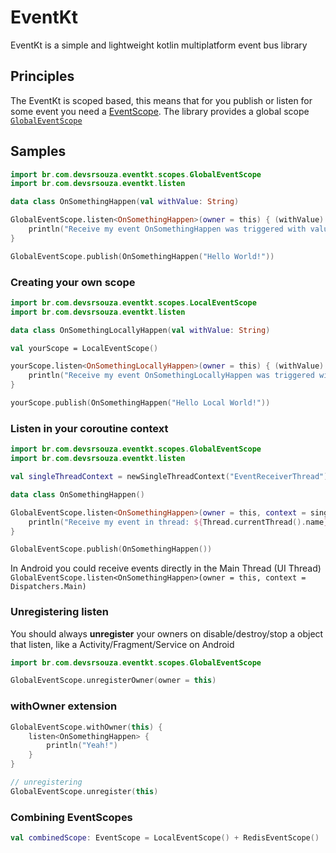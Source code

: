 # EventKt
EventKt is a simple and lightweight kotlin multiplatform event bus library

## Principles
The EventKt is scoped based, this means that for you publish or listen for some event you need a [EventScope](/src/commonMain/kotlin/br/com/devsrsouza/eventkt/EventScope.kt).
The library provides a global scope [`GlobalEventScope`](/src/commonMain/kotlin/br/com/devsrsouza/eventkt/scopes/GlobalEventScope.kt)

## Samples

```kotlin
import br.com.devsrsouza.eventkt.scopes.GlobalEventScope
import br.com.devsrsouza.eventkt.listen

data class OnSomethingHappen(val withValue: String)

GlobalEventScope.listen<OnSomethingHappen>(owner = this) { (withValue) ->
    println("Receive my event OnSomethingHappen was triggered with value: $withValue")
}

GlobalEventScope.publish(OnSomethingHappen("Hello World!"))
```

### Creating your own scope

```kotlin
import br.com.devsrsouza.eventkt.scopes.LocalEventScope
import br.com.devsrsouza.eventkt.listen

data class OnSomethingLocallyHappen(val withValue: String)

val yourScope = LocalEventScope()

yourScope.listen<OnSomethingLocallyHappen>(owner = this) { (withValue) ->
    println("Receive my event OnSomethingLocallyHappen was triggered with value: $withValue")
}

yourScope.publish(OnSomethingHappen("Hello Local World!"))
```

### Listen in your coroutine context

```kotlin
import br.com.devsrsouza.eventkt.scopes.GlobalEventScope
import br.com.devsrsouza.eventkt.listen

val singleThreadContext = newSingleThreadContext("EventReceiverThread")

data class OnSomethingHappen()

GlobalEventScope.listen<OnSomethingHappen>(owner = this, context = singleThreadContext) { (withValue) ->
    println("Receive my event in thread: ${Thread.currentThread().name}")
}

GlobalEventScope.publish(OnSomethingHappen())
```

In Android you could receive events directly in the Main Thread (UI Thread)
``GlobalEventScope.listen<OnSomethingHappen>(owner = this, context = Dispatchers.Main)``


### Unregistering listen
You should always **unregister** your owners on disable/destroy/stop a object that listen, like a Activity/Fragment/Service on Android

```kotlin
import br.com.devsrsouza.eventkt.scopes.GlobalEventScope

GlobalEventScope.unregisterOwner(owner = this)
```

### withOwner extension

```kotlin
GlobalEventScope.withOwner(this) {
    listen<OnSomethingHappen> {
        println("Yeah!")
    }
}

// unregistering
GlobalEventScope.unregister(this)
```


### Combining EventScopes

```kotlin
val combinedScope: EventScope = LocalEventScope() + RedisEventScope()
```

